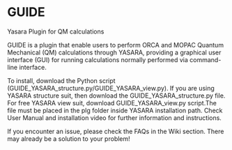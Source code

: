# GUIDE
Yasara Plugin for QM calculations

GUIDE is a plugin that enable users to perform ORCA and MOPAC Quantum Mechanical (QM) calculations through YASARA, providing a graphical user interface (GUI) for running calculations normally performed via command-line interface.

To install, download the Python script (GUIDE_YASARA_structure.py/GUIDE_YASARA_view.py). If you are using YASARA structure suit, then download the GUIDE_YASARA_structure.py file. For free YASARA view suit, download GUIDE_YASARA_view.py script.The file must be placed in the plg folder inside YASARA installation path. Check User Manual and installation video for further information and instructions.

If you encounter an issue, please check the FAQs in the Wiki section. There may already be a solution to your problem!
